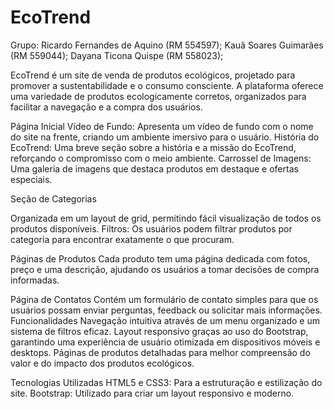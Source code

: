 # EcoTrend
Grupo: Ricardo Fernandes de Aquino (RM 554597);
       Kauã Soares Guimarães (RM 559044);
       Dayana Ticona Quispe (RM 558023);


EcoTrend é um site de venda de produtos ecológicos, projetado para promover a sustentabilidade e o consumo consciente. A plataforma oferece uma variedade de produtos ecologicamente corretos, organizados para facilitar a navegação e a compra dos usuários.


Página Inicial
Vídeo de Fundo: Apresenta um vídeo de fundo com o nome do site na frente, criando um ambiente imersivo para o usuário.
História do EcoTrend: Uma breve seção sobre a história e a missão do EcoTrend, reforçando o compromisso com o meio ambiente.
Carrossel de Imagens: Uma galeria de imagens que destaca produtos em destaque e ofertas especiais.

Seção de Categorias

Organizada em um layout de grid, permitindo fácil visualização de todos os produtos disponíveis.
Filtros: Os usuários podem filtrar produtos por categoria para encontrar exatamente o que procuram.

Páginas de Produtos
Cada produto tem uma página dedicada com fotos, preço e uma descrição, ajudando os usuários a tomar decisões de compra informadas.

Página de Contatos
Contém um formulário de contato simples para que os usuários possam enviar perguntas, feedback ou solicitar mais informações.
Funcionalidades
Navegação intuitiva através de um menu organizado e um sistema de filtros eficaz.
Layout responsivo graças ao uso do Bootstrap, garantindo uma experiência de usuário otimizada em dispositivos móveis e desktops.
Páginas de produtos detalhadas para melhor compreensão do valor e do impacto dos produtos ecológicos.

Tecnologias Utilizadas
HTML5 e CSS3: Para a estruturação e estilização do site.
Bootstrap: Utilizado para criar um layout responsivo e moderno.
